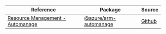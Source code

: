 | Reference | Package | Source |
|---|---|---|
|[Resource Management - Automanage](arm-automanage-readme.md)|[@azure/arm-automanage](https://www.npmjs.com/package/@azure/arm-automanage)|[Github](https://github.com/Azure/azure-sdk-for-js/blob/main/sdk/automanage/arm-automanage)|
